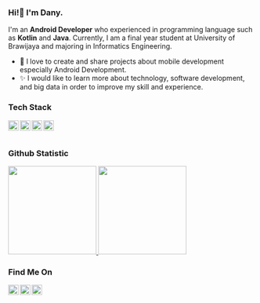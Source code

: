 ### Hi!👋 I'm Dany.

I'm an **Android Developer** who experienced in programming language such as **Kotlin** and **Java**. Currently, I am a final year student at University of Brawijaya and majoring in Informatics Engineering.

- 🔭 I love to create and share projects about mobile development especially Android Development. 
- ✨ I would like to learn more about technology, software development, and big data in order to improve my skill and experience.

### Tech Stack
  <a href="https://firebase.google.com/" target="_blank"><img align="left" alt="Firebase" title="Firebase" width="21px" src="https://seeklogo.com/images/F/firebase-logo-402F407EE0-seeklogo.com.png" /></a>
  <a href="https://www.java.com/"><img align="left" alt="Java" title="Java" width="21px" src="https://seeklogo.com/images/J/java-logo-7F8B35BAB3-seeklogo.com.png" /></a>
  <a href="https://kotlinlang.org/"><img align="left" alt="Kotlin" title="Kotlin" width="21px" src="https://cdn.freebiesupply.com/logos/large/2x/kotlin-1-logo-png-transparent.png" /></a>
  <a href="https://developer.android.com/studio"><img align="left" alt="Android Studio" title="Android Studio" width="21px" src="https://upload.wikimedia.org/wikipedia/commons/thumb/e/e3/Android_Studio_Icon_%282014-2019%29.svg/768px-Android_Studio_Icon_%282014-2019%29.svg.png?20210301045443" /></a>
  <br>
  <br>

### Github Statistic
<p align="left">
<a href="https://github.com/stefanus-dany">
  <img height="180em" src="https://github-readme-stats-eight-theta.vercel.app/api?username=stefanus-dany&show_icons=true&theme=algolia&include_all_commits=true&count_private=true">
  <img height="180em" src="https://github-readme-stats-eight-theta.vercel.app/api/top-langs/?username=stefanus-dany&layout=compact&langs_count=8&theme=algolia"/>
</a>
</p>

### Find Me On
  <a href="https://www.instagram.com/stefanusdany/"><img align="left" alt="Instagram" title="Instagram" width="21px" src="https://seeklogo.com/images/I/instagram-logo-2D3332C00B-seeklogo.com.png" /></a>
  <a href="https://www.linkedin.com/in/stefanusdany/"><img align="left" alt="LinkedIn" title="LinkedIn" width="21px" src="https://brandlogos.net/wp-content/uploads/2016/06/linkedin-logo.png" /></a>
  <a href="mailto:stefanusdany12@gmail.com"><img align="left" alt="Email" title="Email" width="21px" src="https://seeklogo.com/images/G/google-gmail-logo-620D76A63C-seeklogo.com.png" /></a>
